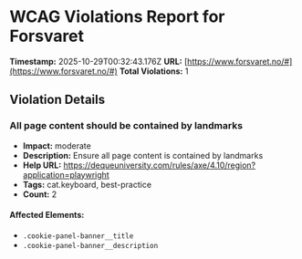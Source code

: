 # WCAG Violations Report for Forsvaret

**Timestamp:** 2025-10-29T00:32:43.176Z
**URL:** [https://www.forsvaret.no/#](https://www.forsvaret.no/#)
**Total Violations:** 1

## Violation Details

### All page content should be contained by landmarks

- **Impact:** moderate
- **Description:** Ensure all page content is contained by landmarks
- **Help URL:** https://dequeuniversity.com/rules/axe/4.10/region?application=playwright
- **Tags:** cat.keyboard, best-practice
- **Count:** 2

#### Affected Elements:

- `.cookie-panel-banner__title`
- `.cookie-panel-banner__description`
